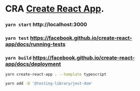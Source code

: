 # CRA [Create React App](https://github.com/facebook/create-react-app).

### `yarn start` http://localhost:3000

### `yarn test` https://facebook.github.io/create-react-app/docs/running-tests

### `yarn build` https://facebook.github.io/create-react-app/docs/deployment

```bash
yarn create-react-app . --template typescript

yarn add -D '@testing-library/jest-dom'
```
